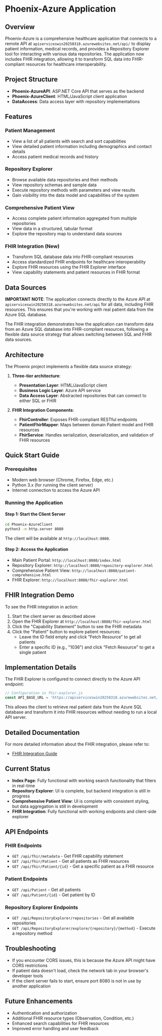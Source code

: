 # Phoenix-Azure Application

## Overview
Phoenix-Azure is a comprehensive healthcare application that connects to a remote API at `apiserviceswin20250318.azurewebsites.net/api/` to display patient information, medical records, and provides a Repository Explorer tool for interacting with various data repositories. The application now includes FHIR integration, allowing it to transform SQL data into FHIR-compliant resources for healthcare interoperability.

## Project Structure
- **Phoenix-AzureAPI**: ASP.NET Core API that serves as the backend
- **Phoenix-AzureClient**: HTML/JavaScript client application
- **DataAccess**: Data access layer with repository implementations

## Features

### Patient Management
- View a list of all patients with search and sort capabilities
- View detailed patient information including demographics and contact details
- Access patient medical records and history

### Repository Explorer
- Browse available data repositories and their methods
- View repository schemas and sample data
- Execute repository methods with parameters and view results
- Gain visibility into the data model and capabilities of the system

### Comprehensive Patient View
- Access complete patient information aggregated from multiple repositories
- View data in a structured, tabular format
- Explore the repository map to understand data sources

### FHIR Integration (New)
- Transform SQL database data into FHIR-compliant resources
- Access standardized FHIR endpoints for healthcare interoperability
- Explore FHIR resources using the FHIR Explorer interface
- View capability statements and patient resources in FHIR format

## Data Sources

**IMPORTANT NOTE**: The application connects directly to the Azure API at `apiserviceswin20250318.azurewebsites.net/api` for all data, including FHIR resources. This ensures that you're working with real patient data from the Azure SQL database.

The FHIR integration demonstrates how the application can transform data from an Azure SQL database into FHIR-compliant resources, following a flexible data source strategy that allows switching between SQL and FHIR data sources.

## Architecture

The Phoenix project implements a flexible data source strategy:

1. **Three-tier architecture**:
   - **Presentation Layer**: HTML/JavaScript client
   - **Business Logic Layer**: Azure API service
   - **Data Access Layer**: Abstracted repositories that can connect to either SQL or FHIR

2. **FHIR Integration Components**:
   - **FhirController**: Exposes FHIR-compliant RESTful endpoints
   - **PatientFhirMapper**: Maps between domain Patient model and FHIR resources
   - **FhirService**: Handles serialization, deserialization, and validation of FHIR resources

## Quick Start Guide

### Prerequisites
- Modern web browser (Chrome, Firefox, Edge, etc.)
- Python 3.x (for running the client server)
- Internet connection to access the Azure API

### Running the Application

#### Step 1: Start the Client Server
```bash
cd Phoenix-AzureClient
python3 -m http.server 8080
```

The client will be available at `http://localhost:8080`.

#### Step 2: Access the Application
- Main Patient Portal: `http://localhost:8080/index.html`
- Repository Explorer: `http://localhost:8080/repository-explorer.html`
- Comprehensive Patient View: `http://localhost:8080/patient-comprehensive.html`
- FHIR Explorer: `http://localhost:8080/fhir-explorer.html`

## FHIR Integration Demo

To see the FHIR integration in action:

1. Start the client server as described above
2. Open the FHIR Explorer at `http://localhost:8080/fhir-explorer.html`
3. Click the "Capability Statement" button to see the FHIR metadata
4. Click the "Patient" button to explore patient resources:
   - Leave the ID field empty and click "Fetch Resource" to get all patients
   - Enter a specific ID (e.g., "1036") and click "Fetch Resource" to get a single patient

## Implementation Details

The FHIR Explorer is configured to connect directly to the Azure API endpoint:

```javascript
// Configuration in fhir-explorer.js
const API_BASE_URL = 'https://apiserviceswin20250318.azurewebsites.net/api/fhir';
```

This allows the client to retrieve real patient data from the Azure SQL database and transform it into FHIR resources without needing to run a local API server.

## Detailed Documentation

For more detailed information about the FHIR integration, please refer to:
- [FHIR Integration Guide](/Phoenix-AzureAPI/Documentation/FHIR-Integration-Guide.md)

## Current Status
- **Index Page**: Fully functional with working search functionality that filters in real-time
- **Repository Explorer**: UI is complete, but backend integration is still in progress
- **Comprehensive Patient View**: UI is complete with consistent styling, but data aggregation is still in development
- **FHIR Integration**: Fully functional with working endpoints and client-side explorer

## API Endpoints

### FHIR Endpoints
- `GET /api/fhir/metadata` - Get FHIR capability statement
- `GET /api/fhir/Patient` - Get all patients as FHIR resources
- `GET /api/fhir/Patient/{id}` - Get a specific patient as a FHIR resource

### Patient Endpoints
- `GET /api/Patient` - Get all patients
- `GET /api/Patient/{id}` - Get patient by ID

### Repository Explorer Endpoints
- `GET /api/RepositoryExplorer/repositories` - Get all available repositories
- `GET /api/RepositoryExplorer/explore/{repository}/{method}` - Execute a repository method

## Troubleshooting
- If you encounter CORS issues, this is because the Azure API might have CORS restrictions
- If patient data doesn't load, check the network tab in your browser's developer tools
- If the client server fails to start, ensure port 8080 is not in use by another application

## Future Enhancements
- Authentication and authorization
- Additional FHIR resource types (Observation, Condition, etc.)
- Enhanced search capabilities for FHIR resources
- Improved error handling and user feedback